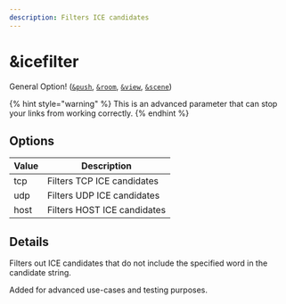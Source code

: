 ```yaml
---
description: Filters ICE candidates
---
```


# \&icefilter

General Option! ([`&push`](../source-settings/push.md), [`&room`](room.md), [`&view`](../advanced-settings/view-parameters/view.md), [`&scene`](../advanced-settings/view-parameters/scene.md))

{% hint style="warning" %}
This is an advanced parameter that can stop your links from working correctly.
{% endhint %}

## Options

| Value | Description                 |
| ----- | --------------------------- |
| tcp   | Filters TCP ICE candidates  |
| udp   | Filters UDP ICE candidates  |
| host  | Filters HOST ICE candidates |

## Details

Filters out ICE candidates that do not include the specified word in the candidate string.

Added for advanced use-cases and testing purposes.
